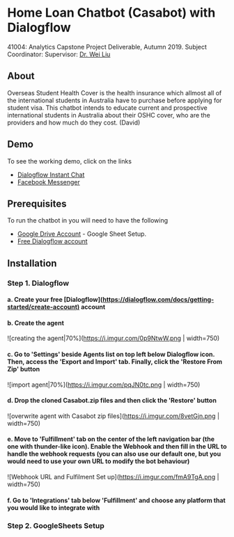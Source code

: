 # Home Loan Chatbot (Casabot) with Dialogflow

41004: Analytics Capstone Project Deliverable, Autumn 2019.
Subject Coordinator: Supervisor:
[Dr. Wei Liu](https://www.uts.edu.au/staff/wei.liu)

## About

Overseas Student Health Cover is the health insurance which allmost all of the international students in Australia have to purchase before applying for student visa.
This chatbot intends to educate current and prospective international students in Australia about their OSHC cover, who are the providers and how much do they cost.
(David)

## Demo

To see the working demo, click on the links

- [Dialogflow Instant Chat](https://bot.dialogflow.com/CasaBot)
- [Facebook Messenger](m.me/400454180513269)

## Prerequisites

To run the chatbot in you will need to have the following

- [Google Drive Account](https://drive.google.com/drive/u/0/) - Google Sheet Setup.
- [Free Dialogflow account](https://console.dialogflow.com)

## Installation

### Step 1. Dialogflow

#### a. Create your free [Dialogflow](<https://dialogflow.com/docs/getting-started/create-account)> account

#### b. Create the agent

![creating the agent|70%](<https://i.imgur.com/0p9NtwW.png> | width=750)

#### c. Go to 'Settings' beside Agents list on top left below Dialogflow icon. Then, access the 'Export and Import' tab. Finally, click the 'Restore From Zip' button

![import agent|70%](<https://i.imgur.com/pqJN0tc.png> | width=750)

#### d. Drop the cloned Casabot.zip files and then click the 'Restore' button

![overwrite agent with Casabot zip files](<https://i.imgur.com/8vetGjn.png> | width=750)

#### e. Move to 'Fulfillment' tab on the center of the left navigation bar (the one with thunder-like icon). Enable the Webhook and then fill in the URL to handle the webhook requests (you can also use our default one, but you would need to use your own URL to modify the bot behaviour)

![Webhook URL and Fulfilment Set up](<https://i.imgur.com/fmA9TgA.png> | width=750)

#### f. Go to 'Integrations' tab below 'Fulfillment' and choose any platform that you would like to integrate with

### Step 2. GoogleSheets Setup
